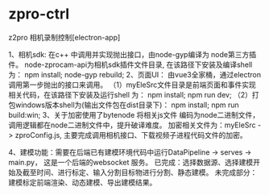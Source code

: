 # zpro-ctrl

z2pro 相机录制控制[electron-app]

1、相机sdk: 在c++ 中调用并实现抛出接口，由node-gyp编译为 node第三方插件。
  node-zprocam-api为相机sdk插件文件目录, 在该路径下安装及编译shell 为：
    npm install;
    node-gyp rebuild;
2、页面UI： 由vue3全家桶，通过electron调用第一步抛出的接口来调用。
  （1）myEleSrc文件目录是前端页面和事件实现相关代码，在该路径下安装及运行shell 为：
    npm install;
    npm run dev;
  （2）打包windows版本shell为(输出文件包在dist目录下)：
    npm install;
    npm run build:win;
3、关于加密使用了bytenode 将相关js文件 编码为node二进制文件，调用逻辑都在node二进制文件中，提升破译难度。
    加密相关文件为：myEleSrc -> zproConfig.js, 主要完成调用相机接口、下载视频子进程代码文件的加密。

4、建模功能：需要在后端已有建模环境代码中运行DataPipeline -> serves ->  main.py， 这是一个后端的websocket 服务。 
  已完成：选择数据源、选择建模开始及截至时间、进行标定、输入分割目标物进行分割、静态建模。
  未完成部分：建模标定前端渲染、动态建模、导出建模结果。

  



